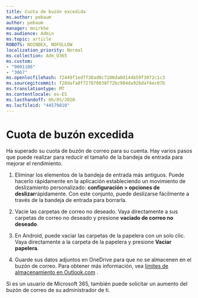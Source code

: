 ```yaml
---
title: Cuota de buzón excedida
ms.author: pebaum
author: pebaum
manager: mnirkhe
ms.audience: Admin
ms.topic: article
ROBOTS: NOINDEX, NOFOLLOW
localization_priority: Normal
ms.collection: Adm_O365
ms.custom:
- "9001106"
- "3067"
ms.openlocfilehash: 72449f1edff38ad0c7100da0d144b59f3072c1c3
ms.sourcegitcommit: f28dafa0f727870038f72bc904da926daf4ec07b
ms.translationtype: MT
ms.contentlocale: es-ES
ms.lasthandoff: 06/05/2020
ms.locfileid: "44579810"
---
```

# <a name="mailbox-quota-exceeded"></a>Cuota de buzón excedida

Ha superado su cuota de buzón de correo para su cuenta. Hay varios pasos que puede realizar para reducir el tamaño de la bandeja de entrada para mejorar el rendimiento.

1. Eliminar los elementos de la bandeja de entrada más antiguos. Puede hacerlo rápidamente en la aplicación estableciendo un movimiento de deslizamiento personalizado: **configuración > opciones de deslizar**rápidamente. Con este conjunto, puede deslizarse fácilmente a través de la bandeja de entrada para borrarla.

2. Vacíe las carpetas de correo no deseado. Vaya directamente a sus carpetas de correo no deseado y presione **vaciado de correo no deseado**.

3. En Android, puede vaciar las carpetas de la papelera con un solo clic. Vaya directamente a la carpeta de la papelera y presione **Vaciar papelera**. 

4. Guarde sus datos adjuntos en OneDrive para que no se almacenen en el buzón de correo. Para obtener más información, vea [límites de almacenamiento en Outlook.com](https://support.office.com/article/storage-limits-in-outlook-com-7ac99134-69e5-4619-ac0b-2d313bba5e9e) . 

Si es un usuario de Microsoft 365, también puede solicitar un aumento del buzón de correo de su administrador de ti.